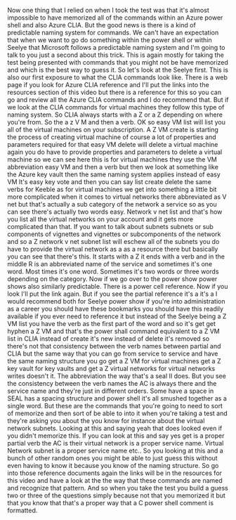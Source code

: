 Now one thing that I relied on when I took the test was that it's almost impossible to have memorized
all of the commands within an Azure power shell and also Azure CLIA.
But the good news is there is a kind of predictable naming system for commands.
We can't have an expectation that when we want to go do something within the power shell or within Seelye
that Microsoft follows a predictable naming system and I'm going to talk to you just a second about
this trick.
This is again mostly for taking the test being presented with commands that you might not be have memorized
and which is the best way to guess it.
So let's look at the Seelye first.
This is also our first exposure to what the CLIA commands look like.
There is a web page if you look for Azure CLIA reference and I'll put the links into the resources section
of this video but there is a reference for this so you can go and review all the Azure CLIA commands
and I do recommend that.
But if we look at the CLIA commands for virtual machines they follow this type of naming system.
So CLIA always starts with a Z or a Z depending on where you're from.
So the a z V M and then a verb.
OK so easy VM list will list you all of the virtual machines on your subscription.
A Z VM create is starting the process of creating virtual machine of course a lot of properties and
parameters required for that easy VM delete will delete a virtual machine again you do have to provide
properties and parameters to delete a virtual machine so we can see here this is for virtual machines
they use the VM abbreviation easy VM and then a verb but then we look at something like the Azure key
vault then the same naming system applies instead of easy VM It's easy key vote and then you can say
list create delete the same verbs for Keeble as for virtual machines we get into something a little
bit more complicated when it comes to virtual networks there abbreviated as V net but that's actually
a sub category of the network a service so as you can see there's actually two words easy.
Network v net list and that's how you list all the virtual networks on your account and it gets more
complicated than that.
If you want to talk about subnets subnets or sub components of vignettes and vignettes or subcomponents
of the network and so a Z network v net subnet list will eschew all of the subnets you do have to provide
the virtual network as a as a resource there but basically you can see that there's this.
It starts with a Z it ends with a verb and in the middle R is an abbreviated name of the service and
sometimes it's one word.
Most times it's one word.
Sometimes it's two words or three words depending on the category.
Now if we go over to the power show power shows also similarly predictable.
There is a power cell reference.
Now if you look I'll put the link again.
But if you see the partial reference it's a it's a I would recommend both for Seelye power show if you're
into administration as a career you should have these bookmarks you should have this readily available
if you ever need to reference it but instead of the Seelye being a Z VM list you have the verb as the
first part of the word and so it's get get hyphen a Z VM and that's the power shall command equivalent
to a Z VM list in CLIA instead of create it's new instead of delete it's removed so there's not that
consistency between the verb names between partial and CLIA but the same way that you can go from service
to service and have the same naming structure you go get a Z VM for virtual machines get a Z key vault
for key vaults and get a Z virtual networks for virtual networks writes doesn't it.
The abbreviation the way that's a seal II does.
But you see the consistency between the verb names the AC is always there and the service name and they're
just in different orders.
Some have a space in SEAL has a spacing structure and power shell it's all smushed together as a single
word.
But these are the commands that you're going to need to sort of memorize and then sort of be able to
into it when you're taking a test and they're asking you about the you know for instance about the virtual
network subnets.
Looking at this and saying yeah that does looked even if you didn't memorize this.
If you can look at this and say yes get is a proper partial verb the AC is their virtual network is
a proper service name.
Virtual Network subnet is a proper service name etc..
So you looking at this and a bunch of other random ones you might be able to just guess this without
even having to know it because you know of the naming structure.
So go into those reference documents again the links will be in the resources for this video and have
a look at the the way that these commands are named and recognize that pattern.
And so when you take the test you build a guess two or three of the questions simply because not that
you memorized it but that you know that that's a proper way that a C power shell comment is formatted.

